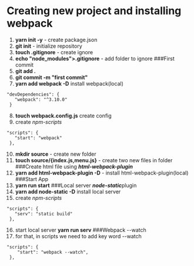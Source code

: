  # Creating new project and installing webpack
 1. **yarn init -y** - create package.json
 2. **git init** - initialize repository
 3. **touch .gitignore** - create ignore
 4. **echo "node_modules">.gitignore** - add folder to ignore
 ###First commit
 5. **git add .**
 6. **git commit -m "first commit"**
 7. **yarn add webpack -D** install webpack(local)
  ```
  "devDependencies": {
     "webpack": "^3.10.0"
   }
 ```
 8. **touch webpack.config.js** create config
 9. create *npm-scripts*
 ```
"scripts": {
    "start": "webpack"
  },
```
10. **mkdir source** - create new folder
11. **touch source/{index.js,menu.js}** - create two new files in folder
###Create html file using ***html-webpack-plugin***
12. **yarn add html-webpack-plugin -D** - install html-webpack-plugin(local)
###Start App
13. **yarn run start**
###Local server ***node-static***plugin
14. **yarn add node-static -D** install local server
15. create *npm-scripts*
 ```
"scripts": {
    "serv": "static build"
  },
```
16. start local server **yarn run serv**
###Webpack --watch
17. for that, in scripts we need to add key word --watch
 ```
"scripts": {
     "start": "webpack --watch",
  },
```